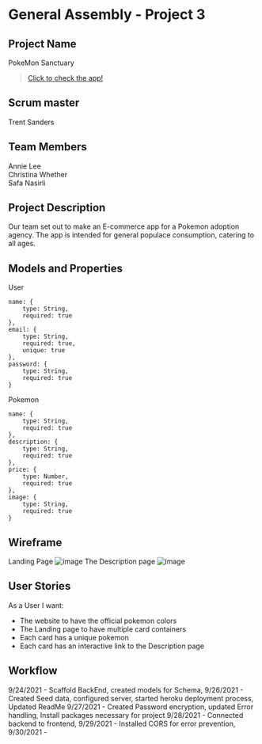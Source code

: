 # General Assembly - Project 3

## Project Name
PokeMon Sanctuary
>[Click to check the app!](https://pokemon-sanctuary.herokuapp.com/)

## Scrum master
Trent Sanders

## Team Members
Annie Lee  
Christina Whether  
Safa Nasirli

## Project Description
Our team set out to make an E-commerce app for a Pokemon adoption agency. The app is intended for general populace consumption, catering to all ages.

## Models and Properties
User
```
name: {
    type: String,
    required: true
},
email: {
    type: String,
    required: true,
    unique: true
},
password: {
    type: String,
    required: true
}
```
Pokemon
```
name: {
    type: String,
    required: true
},
description: {
    type: String,
    required: true
},
price: {
    type: Number,
    required: true
},
image: {
    type: String,
    required: true
}
```

## Wireframe
Landing Page
![image](https://imgur.com/sM08Abg.png)
The Description page
![image](https://imgur.com/I1eGXF7.png)

## User Stories
As a User I want:
* The website to have the official pokemon colors
* The Landing page to have multiple card containers
* Each card has a unique pokemon
* Each card has an interactive link to the Description page

## Workflow
9/24/2021 - Scaffold BackEnd, created models for Schema, 
9/26/2021 - Created Seed data, configured server, started heroku deployment process, Updated ReadMe
9/27/2021 - Created Password encryption, updated Error handling, Install packages necessary for project 
9/28/2021 - Connected backend to frontend,
9/29/2021 - Installed CORS for error prevention,
9/30/2021 -
